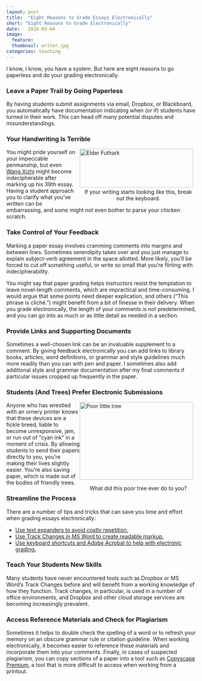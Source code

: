 ```yaml
---
layout: post
title:  "Eight Reasons to Grade Essays Electronically"
short: "Eight Reasons to Grade Electronically"
date:   2016-03-04
image:
  feature: 
  thumbnail: writer.jpg
categories: teaching
---
```



<div class="entry-content">
		<p>I know, I know, you have a system. But here are eight reasons to go paperless and do your grading electronically.</p>
<h3>Leave a Paper Trail by Going Paperless</h3>
<p>By having students submit assignments via email, Dropbox, or Blackboard, you automatically have documentation indicating when (or if) students have turned in their work. This can head off many potential disputes and misunderstandings.</p>
<h3>Your Handwriting Is Terrible</strong></h3>
<div id="attachment_38" style="width: 310px;float: right;margin: 0 0 10px 10px;"><a href="http://www.digitalscholar.net/wp-content/uploads/2014/06/elder_fu.png"><img class="size-medium wp-image-38" alt="Elder Futhark" src="http://www.digitalscholar.net/wp-content/uploads/2014/06/elder_fu-300x102.png" width="300" height="102" /></a><center><p class="small-text" style="margin: 3px;">If your writing starts looking like this, break out the keyboard.</p></center></div>
<p>You might pride yourself on your impeccable penmanship, but even <a href="http://en.wikipedia.org/wiki/Wang_Xizhi">Wang Xizhi</a> might become indecipherable after marking up his 39th essay. Having a student approach you to clarify what you’ve written can be embarrassing, and some might not even bother to parse your chicken scratch.</p>
<h3>Take Control of Your Feedback</h3>
<p>Marking a paper essay involves cramming comments into margins and between lines. Sometimes serendipity takes over and you just manage to explain subject-verb agreement in the space allotted. More likely, you’ll be forced to cut off something useful, or write so small that you’re flirting with indecipherability.</p>
<p>You might say that paper grading helps instructors resist the temptation to leave novel-length comments, which are impractical and time-consuming. I would argue that some points need deeper explication, and others (“This phrase is cliché.”) might benefit from a bit of finesse in their delivery. When you grade electronically, the length of your comments is not predetermined, and you can go into as much or as little detail as needed in a section.</p>
<h3>Provide Links and Supporting Documents</h3>
<p>Sometimes a well-chosen link can be an invaluable supplement to a comment. By giving feedback electronically you can add links to library books, articles, word definitions, or grammar and style guidelines much more readily than you can with pen and paper. I sometimes also add additional style and grammar documentation after my final comments if particular issues cropped up frequently in the paper.</p>
<h3>Students (And Trees) Prefer Electronic Submissions</h3>
<div style="width: 310px;float: right; margin: 0 0 5 0;"> <a href="http://www.digitalscholar.net/wp-content/uploads/2014/06/happy-tree.jpg"><img class="size-medium wp-image-37" alt="Poor little tree" src="http://www.digitalscholar.net/wp-content/uploads/2014/06/happy-tree-300x205.jpg" width="300" height="205" /></a><center><p class="small-text">What did this poor tree ever do to you?</p></center></div>
<p>Anyone who has wrestled with an ornery printer knows that these devices are a fickle breed, liable to become unresponsive, jam, or run out of “cyan ink” in a moment of crisis. By allowing students to send their papers directly to you, you’re making their lives slightly easier. You’re also saving paper, which is made out of the bodies of friendly trees.</p>
<h3>Streamline the Process</h3>
<p>There are a number of tips and tricks that can save you time and effort when grading essays electronically:</p>
<ul>
<li><a href="http://www.digitalscholar.net/?p=24">Use text expanders to avoid costly repetition.</a></li>
<li><a href="http://shaunakelly.com/word/sharing/howtrackchangesworks.html">Use Track Changes in MS Word to create readable markup.</a></li>
<li><a href="http://suefrantz.com/2011/02/17/grading-electronically-tips-tricks-and-shortcuts/">Use keyboard shortcuts and Adobe Acrobat to help with electronic grading.</a></li>
</ul>
<h3>Teach Your Students New Skills</h3>
<p>Many students have never encountered tools such as Dropbox or MS Word’s Track Changes before and will benefit from a working knowledge of how they function. Track changes, in particular, is used in a number of office environments, and Dropbox and other cloud storage services are becoming increasingly prevalent.</p>
<h3>Access Reference Materials and Check for Plagiarism</h3>
<p>Sometimes it helps to double check the spelling of a word or to refresh your memory on an obscure grammar rule or citation guideline. When working electronically, it becomes easier to reference these materials and incorporate them into your comments. Finally, in cases of suspected plagiarism, you can copy sections of a paper into a tool such as <a href="http://www.copyscape.com/signup.php?pro=1">Copyscape Premium</a>, a tool that is more difficult to access when working from a printout.</p>
			</div><!-- .entry-content -->
